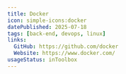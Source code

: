 ```yaml
---
title: Docker
icon: simple-icons:docker
datePublished: 2025-07-18
tags: [back-end, devops, linux]
links:
  GitHub: https://github.com/docker
  Website: https://www.docker.com/
usageStatus: inToolbox
---
```

